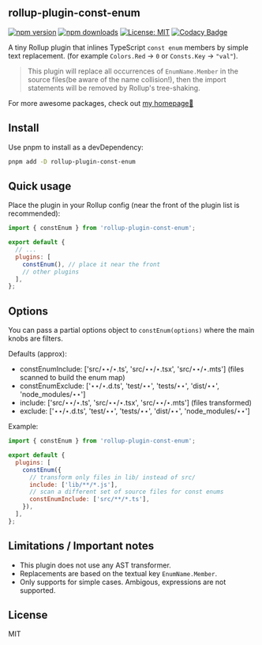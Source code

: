 ## rollup-plugin-const-enum

[![npm version](https://img.shields.io/npm/v/rollup-plugin-const-enum.svg)](https://www.npmjs.com/package/rollup-plugin-const-enum) [![npm downloads](http://img.shields.io/npm/dm/rollup-plugin-const-enum.svg)](https://npmcharts.com/compare/rollup-plugin-const-enum,token-types?start=1200&interval=30)
[![License: MIT](https://img.shields.io/badge/License-MIT-yellow.svg)](https://opensource.org/licenses/MIT) [![Codacy Badge](https://api.codacy.com/project/badge/Grade/59dd6795e61949fb97066ca52e6097ef)](https://www.codacy.com/app/Borewit/rollup-plugin-const-enum?utm_source=github.com&utm_medium=referral&utm_content=Borewit/rollup-plugin-const-enum&utm_campaign=Badge_Grade)

A tiny Rollup plugin that inlines TypeScript `const enum` members by simple text replacement. (for example `Colors.Red` -> `0` or `Consts.Key` -> `"val"`).

> This plugin will replace all occurrences of `EnumName.Member` in the source files(be aware of the name collision!), then the import statements will be removed by Rollup's tree-shaking.

For more awesome packages, check out [my homepage💛](https://baendlorel.github.io/?repoType=npm)

## Install

Use pnpm to install as a devDependency:

```bash
pnpm add -D rollup-plugin-const-enum
```

## Quick usage

Place the plugin in your Rollup config (near the front of the plugin list is recommended):

```js
import { constEnum } from 'rollup-plugin-const-enum';

export default {
  // ...
  plugins: [
    constEnum(), // place it near the front
    // other plugins
  ],
};
```

## Options

You can pass a partial options object to `constEnum(options)` where the main knobs are filters.

Defaults (approx):

- constEnumInclude: ['src/⋆⋆/⋆.ts', 'src/⋆⋆/⋆.tsx', 'src/⋆⋆/⋆.mts'] (files scanned to build the enum map)
- constEnumExclude: ['⋆⋆/⋆.d.ts', 'test/⋆⋆', 'tests/⋆⋆', 'dist/⋆⋆', 'node_modules/⋆⋆']
- include: ['src/⋆⋆/⋆.ts', 'src/⋆⋆/⋆.tsx', 'src/⋆⋆/⋆.mts'] (files transformed)
- exclude: ['⋆⋆/⋆.d.ts', 'test/⋆⋆', 'tests/⋆⋆', 'dist/⋆⋆', 'node_modules/⋆⋆']

Example:

```js
import { constEnum } from 'rollup-plugin-const-enum';

export default {
  plugins: [
    constEnum({
      // transform only files in lib/ instead of src/
      include: ['lib/**/*.js'],
      // scan a different set of source files for const enums
      constEnumInclude: ['src/**/*.ts'],
    }),
  ],
};
```

## Limitations / Important notes

- This plugin does not use any AST transformer.
- Replacements are based on the textual key `EnumName.Member`.
- Only supports for simple cases. Ambigous, expressions are not supported.

## License

MIT
